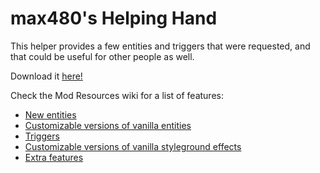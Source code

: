 # max480's Helping Hand

This helper provides a few entities and triggers that were requested, and that could be useful for other people as well.  

Download it [here!](https://0x0a.de/twoclick?https://gamebanana.com/mmdl/875318)

Check the Mod Resources wiki for a list of features:  
- [New entities](https://github.com/EverestAPI/ModResources/wiki/Helping-Hand-Entities)
- [Customizable versions of vanilla entities](https://github.com/EverestAPI/ModResources/wiki/Helping-Hand-Customisable-Entities)
- [Triggers](https://github.com/EverestAPI/ModResources/wiki/Helping-Hand-Triggers)
- [Customizable versions of vanilla styleground effects](https://github.com/EverestAPI/ModResources/wiki/Helping-Hand-Customisable-Stylegrounds)
- [Extra features](https://github.com/EverestAPI/ModResources/wiki/Helping-Hand-Extra-Features)
